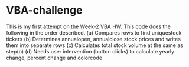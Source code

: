 # VBA-challenge
This is my first attempt on the Week-2 VBA HW. This code does the following in the order described. 
 (a) Compares rows to find uniquestock tickers
 (b) Determines annualopen, annualclose stock prices and writes them into separate rows
 (c) Calculates total stock volume at the same as step(b)
 (d) Needs user intervention (button clicks) to calculate yearly change, percent change and colorcode 
